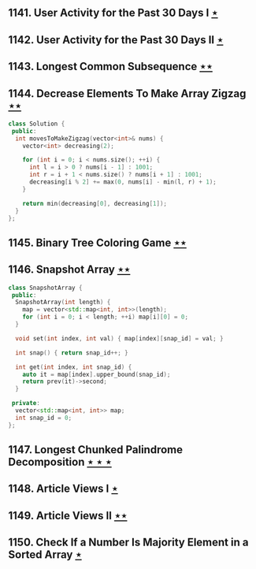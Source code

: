 ## 1141. User Activity for the Past 30 Days I [$\star$](https://leetcode.com/problems/user-activity-for-the-past-30-days-i)

## 1142. User Activity for the Past 30 Days II [$\star$](https://leetcode.com/problems/user-activity-for-the-past-30-days-ii)

## 1143. Longest Common Subsequence [$\star\star$](https://leetcode.com/problems/longest-common-subsequence)

## 1144. Decrease Elements To Make Array Zigzag [$\star\star$](https://leetcode.com/problems/decrease-elements-to-make-array-zigzag)

```cpp
class Solution {
 public:
  int movesToMakeZigzag(vector<int>& nums) {
    vector<int> decreasing(2);

    for (int i = 0; i < nums.size(); ++i) {
      int l = i > 0 ? nums[i - 1] : 1001;
      int r = i + 1 < nums.size() ? nums[i + 1] : 1001;
      decreasing[i % 2] += max(0, nums[i] - min(l, r) + 1);
    }

    return min(decreasing[0], decreasing[1]);
  }
};
```

## 1145. Binary Tree Coloring Game [$\star\star$](https://leetcode.com/problems/binary-tree-coloring-game)

## 1146. Snapshot Array [$\star\star$](https://leetcode.com/problems/snapshot-array)

```cpp
class SnapshotArray {
 public:
  SnapshotArray(int length) {
    map = vector<std::map<int, int>>(length);
    for (int i = 0; i < length; ++i) map[i][0] = 0;
  }

  void set(int index, int val) { map[index][snap_id] = val; }

  int snap() { return snap_id++; }

  int get(int index, int snap_id) {
    auto it = map[index].upper_bound(snap_id);
    return prev(it)->second;
  }

 private:
  vector<std::map<int, int>> map;
  int snap_id = 0;
};
```

## 1147. Longest Chunked Palindrome Decomposition [$\star\star\star$](https://leetcode.com/problems/longest-chunked-palindrome-decomposition)

## 1148. Article Views I [$\star$](https://leetcode.com/problems/article-views-i)

## 1149. Article Views II [$\star\star$](https://leetcode.com/problems/article-views-ii)

## 1150. Check If a Number Is Majority Element in a Sorted Array [$\star$](https://leetcode.com/problems/check-if-a-number-is-majority-element-in-a-sorted-array)
